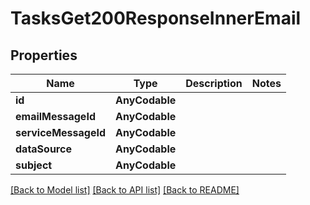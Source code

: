 # TasksGet200ResponseInnerEmail

## Properties
Name | Type | Description | Notes
------------ | ------------- | ------------- | -------------
**id** | **AnyCodable** |  | 
**emailMessageId** | **AnyCodable** |  | 
**serviceMessageId** | **AnyCodable** |  | 
**dataSource** | **AnyCodable** |  | 
**subject** | **AnyCodable** |  | 

[[Back to Model list]](../README.md#documentation-for-models) [[Back to API list]](../README.md#documentation-for-api-endpoints) [[Back to README]](../README.md)


